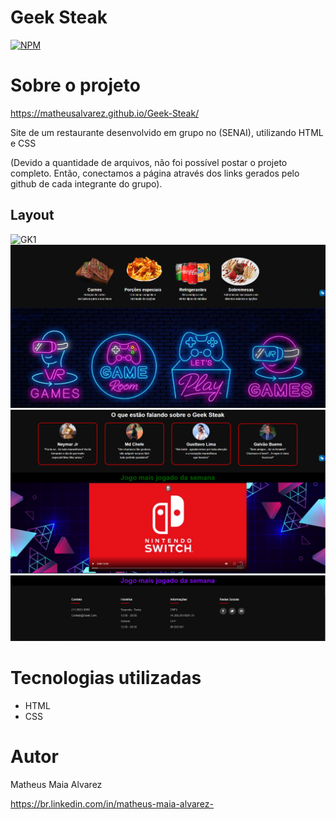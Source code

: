 # Geek Steak

[![NPM](https://img.shields.io/npm/l/react)](https://github.com/devsuperior/sds1-wmazoni/blob/master/LICENSE) 

# Sobre o projeto

https://matheusalvarez.github.io/Geek-Steak/

Site de um restaurante desenvolvido em grupo no (SENAI), utilizando HTML e CSS

(Devido a quantidade de arquivos, não foi possível postar o projeto completo. Então, conectamos a página através dos links gerados pelo github de cada integrante do grupo).

## Layout
![GK1](https://github.com/MatheusAlvarez/Geek-Steak/blob/main/_assets/GK1.PNG)
![GK2](https://github.com/MatheusAlvarez/Geek-Steak/blob/main/_assets/GK2.PNG)
![GK3](https://github.com/MatheusAlvarez/Geek-Steak/blob/main/_assets/GK3.PNG)
![GK4](https://github.com/MatheusAlvarez/Geek-Steak/blob/main/_assets/GK.PNG)

# Tecnologias utilizadas
- HTML
- CSS

# Autor

Matheus Maia Alvarez

https://br.linkedin.com/in/matheus-maia-alvarez-

